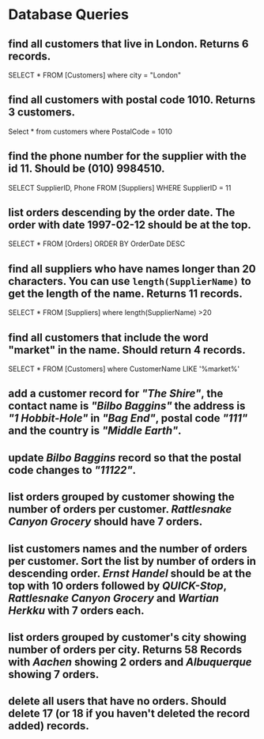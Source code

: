 # Database Queries

## find all customers that live in London. Returns 6 records.

SELECT * FROM [Customers] where city = "London"

## find all customers with postal code 1010. Returns 3 customers.

Select * from customers where PostalCode = 1010

## find the phone number for the supplier with the id 11. Should be (010) 9984510.

SELECT SupplierID, Phone  FROM [Suppliers] WHERE SupplierID = 11

## list orders descending by the order date. The order with date 1997-02-12 should be at the top.

SELECT * FROM [Orders] ORDER BY OrderDate DESC

## find all suppliers who have names longer than 20 characters. You can use `length(SupplierName)` to get the length of the name. Returns 11 records.

SELECT * FROM [Suppliers] where length(SupplierName) >20 

## find all customers that include the word "market" in the name. Should return 4 records.

SELECT * FROM [Customers] where CustomerName LIKE '%market%'

## add a customer record for _"The Shire"_, the contact name is _"Bilbo Baggins"_ the address is _"1 Hobbit-Hole"_ in _"Bag End"_, postal code _"111"_ and the country is _"Middle Earth"_.

## update _Bilbo Baggins_ record so that the postal code changes to _"11122"_.

## list orders grouped by customer showing the number of orders per customer. _Rattlesnake Canyon Grocery_ should have 7 orders.

## list customers names and the number of orders per customer. Sort the list by number of orders in descending order. _Ernst Handel_ should be at the top with 10 orders followed by _QUICK-Stop_, _Rattlesnake Canyon Grocery_ and _Wartian Herkku_ with 7 orders each.

## list orders grouped by customer's city showing number of orders per city. Returns 58 Records with _Aachen_ showing 2 orders and _Albuquerque_ showing 7 orders.

## delete all users that have no orders. Should delete 17 (or 18 if you haven't deleted the record added) records.
